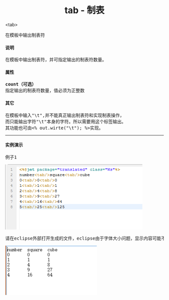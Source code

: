 # <div align="center">tab - 制表</div> #

&lt;tab&gt;
<pre>
在模板中输出制表符
</pre>

#### 说明 ####

<pre>
在模板中输出制表符，并可指定输出的制表符数量。
</pre>

#### 属性 ####

<pre>
<b>count（可选）</b>
指定输出的制表符数量，值必须为正整数
</pre>

#### 其它 ####

<pre>
在模板中输入"\t",并不能真正输出制表符和实现制表操作，
而只能输出字符"\t"本身的字符。所以需要用这个标签输出。
其功能也可由&lt;% out.wirte("\t"); %&gt;实现。
</pre>

----------

#### 实例演示 ####

<pre>
例子1
</pre>

![](image/tab_tag_template1.png)

<pre>
请在eclipse外部打开生成的文件，eclipse由于字体大小问题，显示内容可能不对齐。
</pre>
![](image/tab_tag_result1.png)
